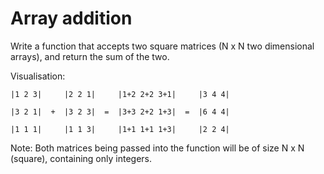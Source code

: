 # Array addition

Write a function that accepts two square matrices (N x N two dimensional arrays), and return the sum of the two. 

Visualisation:
```
|1 2 3|     |2 2 1|     |1+2 2+2 3+1|     |3 4 4| 

|3 2 1|  +  |3 2 3|  =  |3+3 2+2 1+3|  =  |6 4 4| 

|1 1 1|     |1 1 3|     |1+1 1+1 1+3|     |2 2 4| 
```



Note: Both matrices being passed into the function will be of size N x N (square), containing only integers. 
